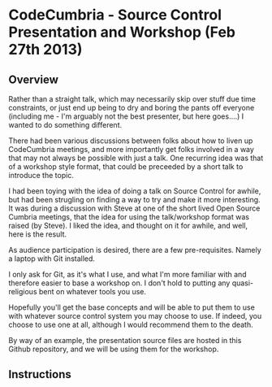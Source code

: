 # CodeCumbria - Source Control Presentation and Workshop (Feb 27th 2013)

## Overview

Rather than a straight talk, which may necessarily skip over stuff due time constraints, or just end up being to dry and boring the pants off everyone (including me - I'm arguably not the best presenter, but here goes....) I wanted to do something different.

There had been various discussions between folks about how to liven up CodeCumbria meetings, and more importantly get folks involved in a way that may not always be possible with just a talk. One recurring idea was that of a workshop style format, that could be preceeded by a short talk to introduce the topic.

I had been toying with the idea of doing a talk on Source Control for awhile, but had been strugling on finding a way to try and make it more interesting. It was during a discussion with Steve at one of the short lived Open Source Cumbria meetings, that the idea for using the talk/workshop format was raised (by Steve). I liked the idea, and thought on it for awhile, and well, here is the result.

As audience participation is desired, there are a few pre-requisites. Namely a laptop with Git installed.

I only ask for Git, as it's what I use, and what I'm more familiar with and therefore easier to base a workshop on. I don't hold to putting any quasi-religious bent on whatever tools you use.

Hopefully you'll get the base concepts and will be able to put them to use with whatever source control system you may choose to use. If indeed, you choose to use one at all, although I would recommend them to the death.

By way of an example, the presentation source files are hosted in this Github repository, and we will be using them for the workshop.

## Instructions
